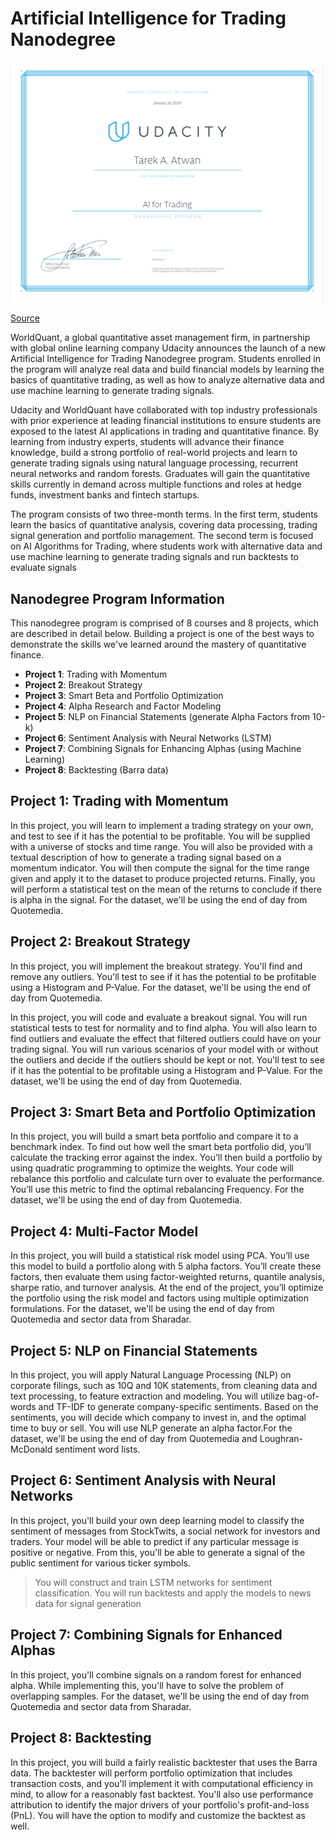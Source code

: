 # Artificial Intelligence for Trading Nanodegree

<img src="images/AI_for_Trading.png" width="500">

[Source](https://www.businesswire.com/news/home/20180816005146/en/WorldQuant-Udacity-Partner-Offer-Artificial-Intelligence-Trading)

WorldQuant, a global quantitative asset management firm, in partnership with global online learning company Udacity announces the launch of a new Artificial Intelligence for Trading Nanodegree program. Students enrolled in the program will analyze real data and build financial models by learning the basics of quantitative trading, as well as how to analyze alternative data and use machine learning to generate trading signals.

Udacity and WorldQuant have collaborated with top industry professionals with prior experience at leading financial institutions to ensure students are exposed to the latest AI applications in trading and quantitative finance. By learning from industry experts, students will advance their finance knowledge, build a strong portfolio of real-world projects and learn to generate trading signals using natural language processing, recurrent neural networks and random forests. Graduates will gain the quantitative skills currently in demand across multiple functions and roles at hedge funds, investment banks and fintech startups.

The program consists of two three-month terms. In the first term, students learn the basics of quantitative analysis, covering data processing, trading signal generation and portfolio management. The second term is focused on AI Algorithms for Trading, where students work with alternative data and use machine learning to generate trading signals and run backtests to evaluate signals

## Nanodegree Program Information

This nanodegree program is comprised of 8 courses and 8 projects, which are described in detail below.
Building a project is one of the best ways to demonstrate the skills we've learned around the mastery of
quantitative finance.

* **Project 1**: Trading with Momentum 
* **Project 2**: Breakout Strategy
* **Project 3**: Smart Beta and Portfolio Optimization
* **Project 4**: Alpha Research and Factor Modeling
* **Project 5**: NLP on Financial Statements (generate Alpha Factors from 10-k)
* **Project 6**: Sentiment Analysis with Neural Networks (LSTM)
* **Project 7**: Combining Signals for Enhancing Alphas (using Machine Learning)
* **Project 8**: Backtesting (Barra data)

## Project 1: Trading with Momentum

In this project, you will learn to implement a trading strategy on your own, and test to see if it has the potential to be profitable. You will be supplied with a universe of stocks and time range. You will also be provided with a textual description of how to generate a trading signal based on a momentum indicator. You will then compute the signal for the time range given and apply it to the dataset to produce projected returns. Finally, you will perform a statistical test on the mean of the returns to conclude if there is alpha in the signal. For the dataset, we'll be using the end of day from Quotemedia.


## Project 2: Breakout Strategy 

In this project, you will implement the breakout strategy. You'll find and remove any outliers. You'll test to see if it has the potential to be profitable using a Histogram and P-Value. For the dataset, we'll be using the end of day from Quotemedia.

In this project, you will code and evaluate a breakout signal. You will run statistical tests to test for normality
and to find alpha. You will also learn to find outliers and evaluate the effect that filtered outliers could have
on your trading signal. You will run various scenarios of your model with or without the outliers and decide
if the outliers should be kept or not. You'll test to see if it has the potential to be profitable using a Histogram and P-Value. For the dataset, we'll be using the end of day from Quotemedia.

## Project 3: Smart Beta and Portfolio Optimization

In this project, you will build a smart beta portfolio and compare it to a benchmark index. To find out how well the smart beta portfolio did, you’ll calculate the tracking error against the index. You’ll then build a portfolio by using quadratic programming to optimize the weights. Your code will rebalance this portfolio and calculate turn over to evaluate the performance. You’ll use this metric to find the optimal rebalancing Frequency. For the dataset, we'll be using the end of day from Quotemedia.


## Project 4: Multi-Factor Model

In this project, you will build a statistical risk model using PCA. You’ll use this model to build a portfolio along with 5 alpha factors. You’ll create these factors, then evaluate them using factor-weighted returns, quantile analysis, sharpe ratio, and turnover analysis. At the end of the project, you’ll optimize the portfolio using the risk model and factors using multiple optimization formulations. For the dataset, we'll be using the end of day from Quotemedia and sector data from Sharadar.

## Project 5: NLP on Financial Statements

In this project, you will apply Natural Language Processing (NLP) on corporate filings, such as 10Q and 10K
statements, from cleaning data and text processing, to feature extraction and modeling. You will utilize
bag-of-words and TF-IDF to generate company-specific sentiments. Based on the sentiments, you will decide
which company to invest in, and the optimal time to buy or sell. You will use NLP generate an alpha factor.For the dataset, we'll be using the end of day from Quotemedia and Loughran-McDonald sentiment word lists.

## Project 6: Sentiment Analysis with Neural Networks

In this project, you'll build your own deep learning model to classify the sentiment of messages from StockTwits, a social network for investors and traders. Your model will be able to predict if any particular message is positive or negative. From this, you'll be able to generate a signal of the public sentiment for various ticker symbols.

> You will construct and train LSTM networks for sentiment classification. You will run backtests and apply the models to news data for signal generation

## Project 7: Combining Signals for Enhanced Alphas

In this project, you'll combine signals on a random forest for enhanced alpha. While implementing this, you'll have to solve the problem of overlapping samples. For the dataset, we'll be using the end of day from Quotemedia and sector data from Sharadar.

## Project 8: Backtesting

In this project, you will build a fairly realistic backtester that uses the Barra data. The backtester will perform
portfolio optimization that includes transaction costs, and you'll implement it with computational efficiency
in mind, to allow for a reasonably fast backtest. You'll also use performance attribution to identify the major
drivers of your portfolio's profit-and-loss (PnL). You will have the option to modify and customize the
backtest as well.